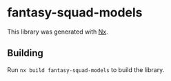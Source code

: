 # fantasy-squad-models

This library was generated with [Nx](https://nx.dev).

## Building

Run `nx build fantasy-squad-models` to build the library.
